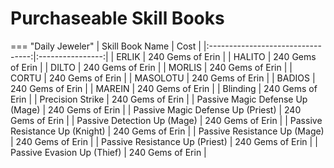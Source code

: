 # Purchaseable Skill Books

=== "Daily Jeweler"
    |          Skill Book Name          |       Cost       |
    |:---------------------------------:|:----------------:|
    |               ERLIK               | 240 Gems of Erin |
    |               HALITO              | 240 Gems of Erin |
    |               DILTO               | 240 Gems of Erin |
    |               MORLIS              | 240 Gems of Erin |
    |               CORTU               | 240 Gems of Erin |
    |              MASOLOTU             | 240 Gems of Erin |
    |               BADIOS              | 240 Gems of Erin |
    |               MAREIN              | 240 Gems of Erin |
    |              Blinding             | 240 Gems of Erin |
    |          Precision Strike         | 240 Gems of Erin |
    |  Passive Magic Defense Up (Mage)  | 240 Gems of Erin |
    | Passive Magic Defense Up (Priest) | 240 Gems of Erin |
    |    Passive Detection Up (Mage)    | 240 Gems of Erin |
    |   Passive Resistance Up (Knight)  | 240 Gems of Erin |
    |    Passive Resistance Up (Mage)   | 240 Gems of Erin |
    |   Passive Resistance Up (Priest)  | 240 Gems of Erin |
    |     Passive Evasion Up (Thief)    | 240 Gems of Erin |